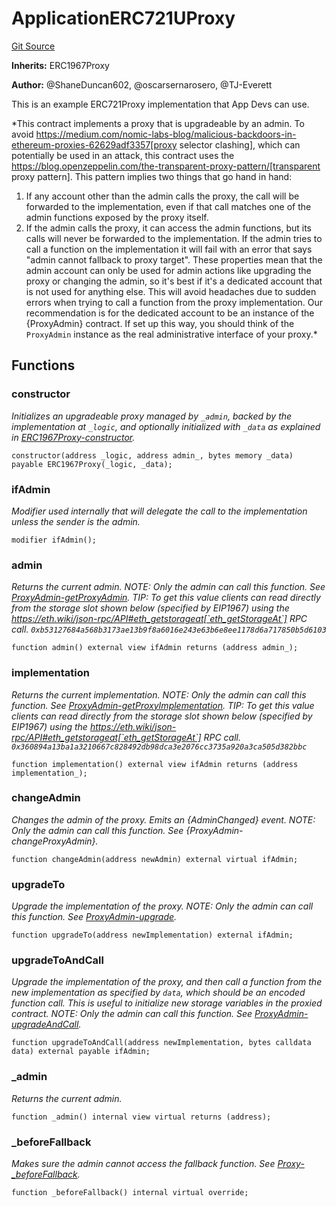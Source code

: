 # ApplicationERC721UProxy
[Git Source](https://github.com/thrackle-io/tron/blob/d5c4da9c910c7f583b74a714399bd64fbb32b616/src/example/ERC721/upgradeable/ApplicationERC721UProxy.sol)

**Inherits:**
ERC1967Proxy

**Author:**
@ShaneDuncan602, @oscarsernarosero, @TJ-Everett

This is an example ERC721Proxy implementation that App Devs can use.

*This contract implements a proxy that is upgradeable by an admin.
To avoid https://medium.com/nomic-labs-blog/malicious-backdoors-in-ethereum-proxies-62629adf3357[proxy selector
clashing], which can potentially be used in an attack, this contract uses the
https://blog.openzeppelin.com/the-transparent-proxy-pattern/[transparent proxy pattern]. This pattern implies two
things that go hand in hand:
1. If any account other than the admin calls the proxy, the call will be forwarded to the implementation, even if
that call matches one of the admin functions exposed by the proxy itself.
2. If the admin calls the proxy, it can access the admin functions, but its calls will never be forwarded to the
implementation. If the admin tries to call a function on the implementation it will fail with an error that says
"admin cannot fallback to proxy target".
These properties mean that the admin account can only be used for admin actions like upgrading the proxy or changing
the admin, so it's best if it's a dedicated account that is not used for anything else. This will avoid headaches due
to sudden errors when trying to call a function from the proxy implementation.
Our recommendation is for the dedicated account to be an instance of the {ProxyAdmin} contract. If set up this way,
you should think of the `ProxyAdmin` instance as the real administrative interface of your proxy.*


## Functions
### constructor

*Initializes an upgradeable proxy managed by `_admin`, backed by the implementation at `_logic`, and
optionally initialized with `_data` as explained in [ERC1967Proxy-constructor](/src/example/OracleApproved.sol/contract.OracleApproved.md#constructor).*


```solidity
constructor(address _logic, address admin_, bytes memory _data) payable ERC1967Proxy(_logic, _data);
```

### ifAdmin

*Modifier used internally that will delegate the call to the implementation unless the sender is the admin.*


```solidity
modifier ifAdmin();
```

### admin

*Returns the current admin.
NOTE: Only the admin can call this function. See [ProxyAdmin-getProxyAdmin](/lib/openzeppelin-contracts/contracts/proxy/transparent/ProxyAdmin.sol/contract.ProxyAdmin.md#getproxyadmin).
TIP: To get this value clients can read directly from the storage slot shown below (specified by EIP1967) using the
https://eth.wiki/json-rpc/API#eth_getstorageat[`eth_getStorageAt`] RPC call.
`0xb53127684a568b3173ae13b9f8a6016e243e63b6e8ee1178d6a717850b5d6103`*


```solidity
function admin() external view ifAdmin returns (address admin_);
```

### implementation

*Returns the current implementation.
NOTE: Only the admin can call this function. See [ProxyAdmin-getProxyImplementation](/lib/openzeppelin-contracts/contracts/proxy/transparent/ProxyAdmin.sol/contract.ProxyAdmin.md#getproxyimplementation).
TIP: To get this value clients can read directly from the storage slot shown below (specified by EIP1967) using the
https://eth.wiki/json-rpc/API#eth_getstorageat[`eth_getStorageAt`] RPC call.
`0x360894a13ba1a3210667c828492db98dca3e2076cc3735a920a3ca505d382bbc`*


```solidity
function implementation() external view ifAdmin returns (address implementation_);
```

### changeAdmin

*Changes the admin of the proxy.
Emits an {AdminChanged} event.
NOTE: Only the admin can call this function. See {ProxyAdmin-changeProxyAdmin}.*


```solidity
function changeAdmin(address newAdmin) external virtual ifAdmin;
```

### upgradeTo

*Upgrade the implementation of the proxy.
NOTE: Only the admin can call this function. See [ProxyAdmin-upgrade](/lib/openzeppelin-contracts/contracts/proxy/transparent/ProxyAdmin.sol/contract.ProxyAdmin.md#upgrade).*


```solidity
function upgradeTo(address newImplementation) external ifAdmin;
```

### upgradeToAndCall

*Upgrade the implementation of the proxy, and then call a function from the new implementation as specified
by `data`, which should be an encoded function call. This is useful to initialize new storage variables in the
proxied contract.
NOTE: Only the admin can call this function. See [ProxyAdmin-upgradeAndCall](/lib/openzeppelin-contracts/contracts/proxy/transparent/ProxyAdmin.sol/contract.ProxyAdmin.md#upgradeandcall).*


```solidity
function upgradeToAndCall(address newImplementation, bytes calldata data) external payable ifAdmin;
```

### _admin

*Returns the current admin.*


```solidity
function _admin() internal view virtual returns (address);
```

### _beforeFallback

*Makes sure the admin cannot access the fallback function. See [Proxy-_beforeFallback](/lib/openzeppelin-contracts/contracts/proxy/Proxy.sol/abstract.Proxy.md#_beforefallback).*


```solidity
function _beforeFallback() internal virtual override;
```

